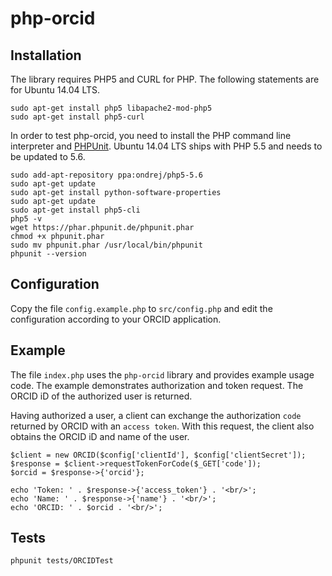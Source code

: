 php-orcid
=========

Installation
------------

The library requires PHP5 and CURL for PHP. The following statements are for 
Ubuntu 14.04 LTS.

    sudo apt-get install php5 libapache2-mod-php5
    sudo apt-get install php5-curl

In order to test php-orcid, you need to install the PHP command line interpreter 
and [PHPUnit](https://phpunit.de/getting-started.html). Ubuntu 14.04 LTS ships 
with PHP 5.5 and needs to be updated to 5.6.

    sudo add-apt-repository ppa:ondrej/php5-5.6
    sudo apt-get update
    sudo apt-get install python-software-properties
    sudo apt-get update
    sudo apt-get install php5-cli
    php5 -v
    wget https://phar.phpunit.de/phpunit.phar
    chmod +x phpunit.phar
    sudo mv phpunit.phar /usr/local/bin/phpunit
    phpunit --version

Configuration
-------------

Copy the file `config.example.php` to `src/config.php` and edit the 
configuration according to your ORCID application.

Example
-------

The file `index.php` uses the `php-orcid` library and provides example usage 
code. The example demonstrates authorization and token request. The ORCID iD of
the authorized user is returned.

Having authorized a user, a client can exchange the authorization `code` 
returned by ORCID with an `access token`. With this request, the client also 
obtains the ORCID iD and name of the user.

    $client = new ORCID($config['clientId'], $config['clientSecret']);
    $response = $client->requestTokenForCode($_GET['code']);
    $orcid = $response->{'orcid'};
    
    echo 'Token: ' . $response->{'access_token'} . '<br/>';
    echo 'Name: ' . $response->{'name'} . '<br/>';
    echo 'ORCID: ' . $orcid . '<br/>';

Tests
-----

    phpunit tests/ORCIDTest